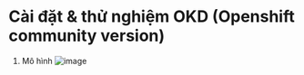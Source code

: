 # Cài đặt & thử nghiệm OKD (Openshift community version)

1. Mô hình 
![image](https://github.com/user-attachments/assets/ea01f27c-311c-43a9-a7bb-29ff324fe96d)









